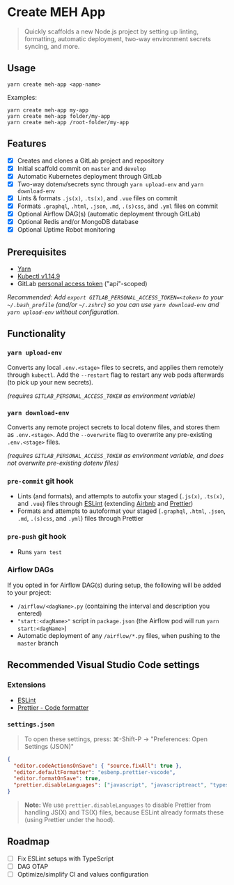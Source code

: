 # Create MEH App

> Quickly scaffolds a new Node.js project by setting up linting, formatting, automatic deployment, two-way environment secrets syncing, and more.

## Usage

```shell
yarn create meh-app <app-name>
```

Examples:

```shell
yarn create meh-app my-app
yarn create meh-app folder/my-app
yarn create meh-app /root-folder/my-app
```

## Features

- [x] Creates and clones a GitLab project and repository
- [x] Initial scaffold commit on `master` and `develop`
- [x] Automatic Kubernetes deployment through GitLab
- [x] Two-way dotenv/secrets sync through `yarn upload-env` and `yarn download-env`
- [x] Lints & formats `.js(x)`, `.ts(x)`, and `.vue` files on commit
- [x] Formats `.graphql`, `.html`, `.json`, `.md`, `.(s)css`, and `.yml` files on commit
- [x] Optional Airflow DAG(s) (automatic deployment through GitLab)
- [x] Optional Redis and/or MongoDB database
- [x] Optional Uptime Robot monitoring

## Prerequisites

- [Yarn](https://yarnpkg.com/)
- [Kubectl v1.14.9](https://storage.googleapis.com/kubernetes-release/release/v1.14.9/bin/darwin/amd64/kubectl)
- GitLab [personal access token](https://gitlab.com/profile/personal_access_tokens) ("api"-scoped)

_Recommended: Add `export GITLAB_PERSONAL_ACCESS_TOKEN=<token>` to your `~/.bash_profile` (and/or `~/.zshrc`) so you can use `yarn download-env` and `yarn upload-env` without configuration._

## Functionality

### `yarn upload-env`

Converts any local `.env.<stage>` files to secrets, and applies them remotely through `kubectl`. Add the `--restart` flag to restart any web pods afterwards (to pick up your new secrets).

_(requires `GITLAB_PERSONAL_ACCESS_TOKEN` as environment variable)_

### `yarn download-env`

Converts any remote project secrets to local dotenv files, and stores them as `.env.<stage>`. Add the `--overwrite` flag to overwrite any pre-existing `.env.<stage>` files.

_(requires `GITLAB_PERSONAL_ACCESS_TOKEN` as environment variable, and does not overwrite pre-existing dotenv files)_

### `pre-commit` git hook

- Lints (and formats), and attempts to autofix your staged (`.js(x)`, `.ts(x)`, and `.vue`) files through [ESLint](https://eslint.org/) (extending [Airbnb](https://github.com/airbnb/javascript#readme) and [Prettier](https://prettier.io/))
- Formats and attempts to autoformat your staged (`.graphql`, `.html`, `.json`, `.md`, `.(s)css`, and `.yml`) files through Prettier

### `pre-push` git hook

- Runs `yarn test`

### Airflow DAGs

If you opted in for Airflow DAG(s) during setup, the following will be added to your project:

- `/airflow/<dagName>.py` (containing the interval and description you entered)
- `"start:<dagName>"` script in `package.json` (the Airflow pod will run `yarn start:<dagName>`)
- Automatic deployment of any `/airflow/*.py` files, when pushing to the `master` branch

## Recommended Visual Studio Code settings

### Extensions

- [ESLint](https://marketplace.visualstudio.com/items?itemName=dbaeumer.vscode-eslint)
- [Prettier - Code formatter](https://marketplace.visualstudio.com/items?itemName=esbenp.prettier-vscode)

### `settings.json`

> To open these settings, press: ⌘-Shift-P → "Preferences: Open Settings (JSON)"

```json
{
  "editor.codeActionsOnSave": { "source.fixAll": true },
  "editor.defaultFormatter": "esbenp.prettier-vscode",
  "editor.formatOnSave": true,
  "prettier.disableLanguages": ["javascript", "javascriptreact", "typescript", "typescriptreact"]
}
```

> **Note:** We use `prettier.disableLanguages` to disable Prettier from handling JS(X) and TS(X) files, because ESLint already formats these (using Prettier under the hood).

## Roadmap

- [ ] Fix ESLint setups with TypeScript
- [ ] DAG OTAP
- [ ] Optimize/simplify CI and values configuration
